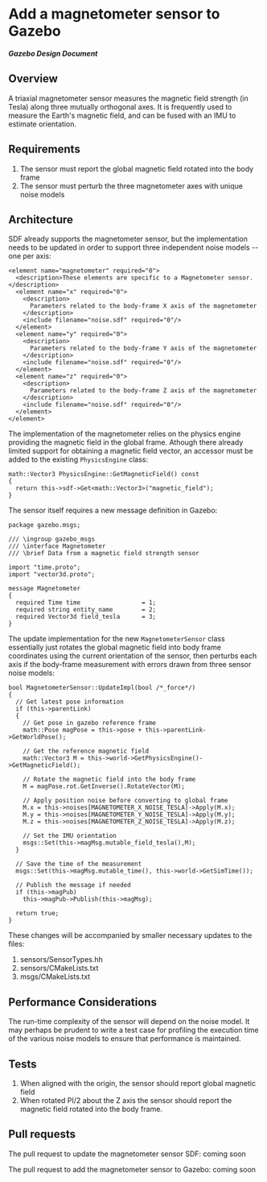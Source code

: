 # Add a magnetometer sensor to Gazebo
***Gazebo Design Document***

## Overview ##

A triaxial magnetometer sensor measures the magnetic field strength (in Tesla) 
along three mutually orthogonal axes. It is frequently used to measure the 
Earth's magnetic field, and can be fused with an IMU to estimate orientation.
 
## Requirements ##

1. The sensor must report the global magnetic field rotated into the body frame
1. The sensor must perturb the three magnetometer axes with unique noise models
 
## Architecture ##

SDF already supports the magnetometer sensor, but the implementation needs to be
updated in order to support three independent noise models -- one per axis:

```
<element name="magnetometer" required="0">
  <description>These elements are specific to a Magnetometer sensor.</description>
  <element name="x" required="0">
    <description>
      Parameters related to the body-frame X axis of the magnetometer
    </description>
    <include filename="noise.sdf" required="0"/>
  </element>
  <element name="y" required="0">
    <description>
      Parameters related to the body-frame Y axis of the magnetometer
    </description>
    <include filename="noise.sdf" required="0"/>
  </element>
  <element name="z" required="0">
    <description>
      Parameters related to the body-frame Z axis of the magnetometer
    </description>
    <include filename="noise.sdf" required="0"/>
  </element>
</element>
```

The implementation of the magnetometer relies on the physics engine providing
the magnetic field in the global frame. Athough there already limited support 
for obtaining a magnetic field vector, an accessor must be added to the
existing ```PhysicsEngine``` class:

```
math::Vector3 PhysicsEngine::GetMagneticField() const
{
  return this->sdf->Get<math::Vector3>("magnetic_field");
}
```

The sensor itself requires a new message definition in Gazebo:

```
package gazebo.msgs;

/// \ingroup gazebo_msgs
/// \interface Magnetometer
/// \brief Data from a magnetic field strength sensor

import "time.proto";
import "vector3d.proto";

message Magnetometer
{
  required Time time                 = 1;
  required string entity_name        = 2;
  required Vector3d field_tesla      = 3;
}
```

The update implementation for the new ```MagnetometerSensor``` class essentially
just rotates the global magnetic field into body frame coordinates using the
current orientation of the sensor, then perturbs each axis if the body-frame 
measurement with errors drawn from three sensor noise models:

```
bool MagnetometerSensor::UpdateImpl(bool /*_force*/)
{
  // Get latest pose information
  if (this->parentLink)
  {
    // Get pose in gazebo reference frame
    math::Pose magPose = this->pose + this->parentLink->GetWorldPose();

    // Get the reference magnetic field
    math::Vector3 M = this->world->GetPhysicsEngine()->GetMagneticField();

    // Rotate the magnetic field into the body frame
    M = magPose.rot.GetInverse().RotateVector(M);

    // Apply position noise before converting to global frame
    M.x = this->noises[MAGNETOMETER_X_NOISE_TESLA]->Apply(M.x);
    M.y = this->noises[MAGNETOMETER_Y_NOISE_TESLA]->Apply(M.y);
    M.z = this->noises[MAGNETOMETER_Z_NOISE_TESLA]->Apply(M.z);

    // Set the IMU orientation
    msgs::Set(this->magMsg.mutable_field_tesla(),M);
  }

  // Save the time of the measurement
  msgs::Set(this->magMsg.mutable_time(), this->world->GetSimTime());

  // Publish the message if needed
  if (this->magPub)
    this->magPub->Publish(this->magMsg);

  return true;
}
```
These changes will be accompanied by smaller necessary updates to the files:

1. sensors/SensorTypes.hh
2. sensors/CMakeLists.txt
2. msgs/CMakeLists.txt

## Performance Considerations ##

The run-time complexity of the sensor will depend on the noise model. It may 
perhaps be prudent to write  a test case for profiling the execution time of 
the various noise models to ensure that performance is maintained.

## Tests ##

1. When aligned with the origin, the sensor should report global magnetic field
2. When rotated PI/2 about the Z axis the sensor should report the magnetic
   field rotated into the body frame.

## Pull requests ##

The pull request to update the magnetometer sensor SDF: coming soon

The pull request to add the magnetometer sensor to Gazebo: coming soon